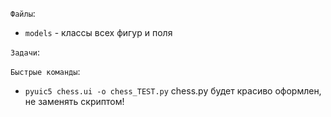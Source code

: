 `Файлы`:
- `models` - классы всех фигур и поля

`Задачи`: 

`Быстрые команды`:
- `pyuic5 chess.ui -o chess_TEST.py`
chess.py будет красиво оформлен, не заменять скриптом!
